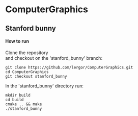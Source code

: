 # ComputerGraphics

## Stanford bunny

#### How to run

Clone the repository<br/> and checkout on the 'stanford_bunny' branch:

```
git clone https://github.com/lergor/ComputerGraphics.git
cd ComputerGraphics
git checkout stanford_bunny
```

In the 'stanford_bunny' directory run:
```
mkdir build
cd build
cmake .. && make
./stanford_bunny
```